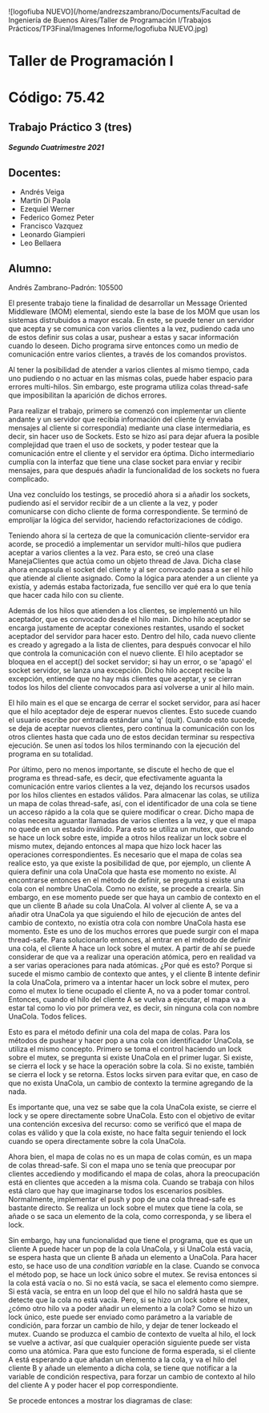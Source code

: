 ![logofiuba NUEVO](/home/andrezszambrano/Documents/Facultad de Ingeniería de Buenos Aires/Taller de Programación I/Trabajos Prácticos/TP3Final/Imagenes Informe/logofiuba NUEVO.jpg)

# Taller de Programación I #

# Código: 75.42

##  Trabajo Práctico 3 (tres)
<h5>Segundo Cuatrimestre 2021 </h5> 


## Docentes:
- Andrés Veiga
- Martín Di Paola
- Ezequiel Werner
- Federico Gomez Peter
- Francisco Vazquez
- Leonardo Giampieri
- Leo Bellaera

## Alumno:
Andrés Zambrano-Padrón: 105500

El presente trabajo tiene la finalidad de desarrollar un Message Oriented Middleware (MOM) elemental, siendo este la base de los MOM que usan los sistemas distrubuidos a mayor escala. En este, se puede tener un servidor que acepta y se comunica con varios clientes a la vez, pudiendo cada uno de estos definir sus colas a usar, pushear a estas y sacar información cuando lo deseen. Dicho programa sirve entonces como un medio de comunicación entre varios clientes, a través de los comandos provistos. 

Al tener la posibilidad de atender a varios clientes al mismo tiempo, cada uno pudiendo o no actuar en las mismas colas, puede haber espacio para errores multi-hilos. Sin embargo, este programa utiliza colas thread-safe que imposibilitan la aparición de dichos errores.

Para realizar el trabajo, primero se comenzó con implementar un cliente andante y un servidor que recibía información del cliente (y enviaba mensajes al cliente si correspondía) mediante una clase intermediaria, es decir, sin hacer uso de Sockets. Esto se hizo así para dejar afuera la posible complejidad que traen el uso de sockets, y poder testear que la comunicación entre el cliente y el servidor era óptima. Dicho intermediario cumplía con la interfaz que tiene una clase socket para enviar y recibir mensajes, para que después añadir la funcionalidad de los sockets no fuera complicado.

Una vez concluído los testings, se procedió ahora si a añadir los sockets, pudiendo así el servidor recibir de a un cliente a la vez, y poder comunicarse con dicho cliente de forma correspondiente. Se terminó de emprolijar la lógica del servidor, haciendo refactorizaciones de código.

Teniendo ahora sí la certeza de que la comunicación cliente-servidor era acorde, se procedió a implementar un servidor multi-hilos que pudiera aceptar a varios clientes a la vez. Para esto, se creó una clase ManejaClientes que actúa como un objeto thread de Java. Dicha clase ahora encapsula el socket del cliente y al ser convocado pasa a ser el hilo que atiende al cliente asignado. Como la lógica para atender a un cliente ya existía, y además estaba factorizada, fue sencillo ver qué era lo que tenía que hacer cada hilo con su cliente. 

Además de los hilos que atienden a los clientes, se implementó un hilo aceptador, que es convocado desde el hilo main. Dicho hilo aceptador se encarga justamente de aceptar conexiones restantes, usando el socket aceptador del servidor para hacer esto. Dentro del hilo, cada nuevo cliente es creado y agregado a la lista de clientes, para después convocar el hilo que controla la comunicación con el nuevo cliente. El hilo aceptador se bloquea en el accept() del socket servidor; si hay un error, o se 'apagó' el socket servidor, se lanza una excepción. Dicho hilo accept recibe la excepción, entiende que no hay más clientes que aceptar, y se cierran todos los hilos del cliente convocados para así volverse a unir al hilo main.

El hilo main es el que se encarga de cerrar el socket servidor, para así hacer que el hilo aceptador deje de esperar nuevos clientes. Esto sucede cuando el usuario escribe por entrada estándar una 'q' (quit). Cuando esto sucede, se deja de aceptar nuevos clientes, pero continua la comunicación con los otros clientes hasta que cada uno de estos decidan terminar su respectiva ejecución. Se unen así todos los hilos terminando con la ejecución del programa en su totalidad.

Por último, pero no menos importante, se discute el hecho de que el programa es thread-safe, es decir, que efectivamente aguanta la comunicación entre varios clientes a la vez, dejando los recursos usados por los hilos clientes en estados válidos. Para almacenar las colas, se utiliza un mapa de colas thread-safe, así, con el identificador de una cola se tiene un acceso rápido a la cola que se quiere modificar o crear. Dicho mapa de colas necesita aguantar llamadas de varios clientes a la vez, y que el mapa no quede en un estado inválido. Para esto se utiliza un mutex, que cuando se hace un lock sobre este, impide a otros hilos realizar un lock sobre el mismo mutex, dejando entonces al mapa que hizo lock hacer las operaciones correspondientes. Es necesario que el mapa de colas sea realice esto, ya que existe la posibilidad de que, por ejemplo, un cliente A quiera definir una cola UnaCola que hasta ese momento no existe. Al encontrarse entonces en el método de definir, se pregunta si existe una cola con el nombre UnaCola. Como no existe, se procede a crearla. Sin embargo, en ese momento puede ser que haya un cambio de contexto en el que un cliente B añade su cola UnaCola. Al volver al cliente A, se va a añadir otra UnaCola ya que siguiendo el hilo de ejecución de antes del cambio de contexto, no existía otra cola con nombre UnaCola hasta ese momento. Este es uno de los muchos errores que puede surgir con el mapa thread-safe. Para solucionarlo entonces, al entrar en el método de definir una cola, el cliente A hace un lock sobre el mutex. A partir de ahí se puede considerar de que va a realizar una operación atómica, pero en realidad va a ser varias operaciones para nada atómicas. ¿Por qué es esto? Porque si sucede el mismo cambio de contexto que antes, y el cliente B intente definir la cola UnaCola, primero va a intentar hacer un lock sobre el mutex, pero como el mutex lo tiene ocupado el cliente A, no va a poder tomar control. Entonces, cuando el hilo del cliente A se vuelva a ejecutar, el mapa va a estar tal como lo vio por primera vez, es decir, sin ninguna cola con nombre UnaCola. Todos felices.

Esto es para el método definir una cola del mapa de colas. Para los métodos de pushear y hacer pop a una cola con identificador UnaCola, se utiliza el mismo concepto. Primero se toma el control haciendo un lock sobre el mutex, se pregunta si existe UnaCola en el primer lugar. Si existe, se cierra el lock y se hace la operación sobre la cola. Si no existe, también se cierra el lock y se retorna. Estos locks sirven para evitar que, en caso de que no exista UnaCola, un cambio de contexto la termine agregando de la nada. 

Es importante que, una vez se sabe que la cola UnaCola existe, se cierre el lock y se opere directamente sobre UnaCola. Esto con el objetivo de evitar una contención excesiva del recurso: como se verificó que el mapa de colas es válido y que la cola existe, no hace falta seguir teniendo el lock cuando se opera directamente sobre la cola UnaCola.

Ahora bien, el mapa de colas no es un mapa de colas común, es un mapa de colas thread-safe. Si con el mapa uno se tenía que preocupar por clientes accediendo y modificando el mapa de colas, ahora la preocupación está en clientes que acceden a la misma cola. Cuando se trabaja con hilos está claro que hay que imaginarse todos los escenarios posibles. Normalmente, implementar el push y pop de una cola thread-safe es bastante directo. Se realiza un lock sobre el mutex que tiene la cola, se añade o se saca un elemento de la cola, como corresponda, y se libera el lock. 

Sin embargo, hay una funcionalidad que tiene el programa, que es que un cliente A puede hacer un pop de la cola UnaCola, y si UnaCola está vacía, se espera hasta que un cliente B añada un elemento a UnaCola. Para hacer esto, se hace uso de una *condition variable* en la clase. Cuando se convoca el método pop, se hace un lock único sobre el mutex. Se revisa entonces si la cola está vacía o no. Si no está vacía, se saca el elemento como siempre. Si está vacía, se entra en un loop del que el hilo no saldrá hasta que se detecte que la cola no está vacía. Pero, si se hizo un lock sobre el mutex, ¿cómo otro hilo va a poder añadir un elemento a la cola? Como se hizo un lock único, este puede ser enviado como parámetro a la variable de condición, para forzar un cambio de hilo, y dejar de tener lockeado el mutex. Cuando se produzca el cambio de contexto de vuelta al hilo, el lock se vuelve a activar, así que cualquier operación siguiente puede ser vista como una atómica. Para que esto funcione de forma esperada, si el cliente A está esperando a que añadan un elemento a la cola, y va el hilo del cliente B y añade un elemento a dicha cola, se tiene que notificar a la variable de condición respectiva, para forzar un cambio de contexto al hilo del cliente A y poder hacer el pop correspondiente.

Se procede entonces a mostrar los diagramas de clase:

































